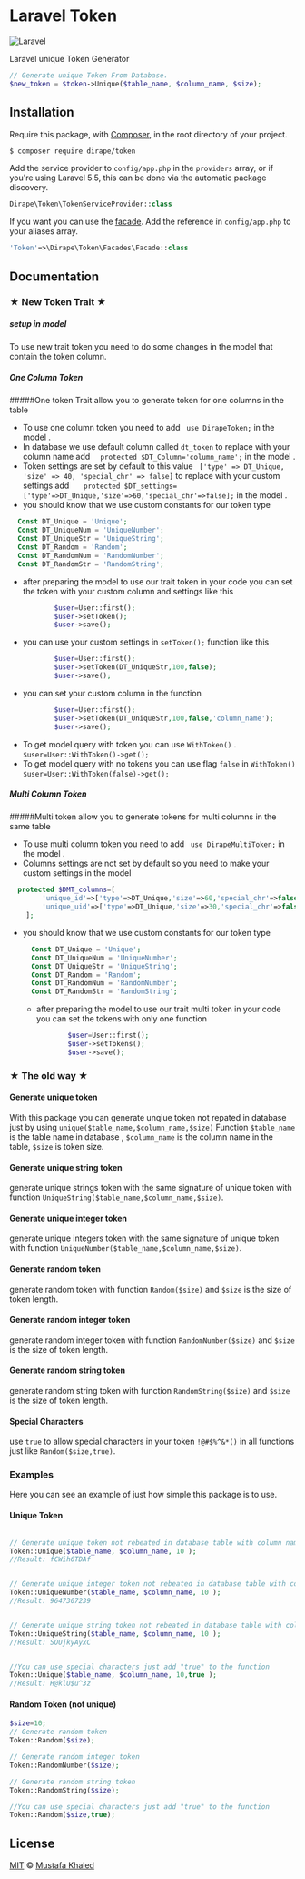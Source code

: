 # Laravel Token

![Laravel](http://getfreetutorial.com/wp-content/uploads/2016/07/Laravel-From-Scratch.jpg)

Laravel unique Token Generator 
```php
// Generate unique Token From Database.
$new_token = $token->Unique($table_name, $column_name, $size);

```

## Installation

Require this package, with [Composer](https://getcomposer.org/), in the root directory of your project.

```bash
$ composer require dirape/token
```

Add the service provider to `config/app.php` in the `providers` array, or if you're using Laravel 5.5, this can be done via the automatic package discovery.

```php
Dirape\Token\TokenServiceProvider::class
```

If you want you can use the [facade](http://laravel.com/docs/facades). Add the reference in `config/app.php` to your aliases array.

```php
'Token'=>\Dirape\Token\Facades\Facade::class
```

## Documentation

### ★ New Token Trait ★
##### setup in model
To use new trait token you need to do some changes in the model that contain the token column.
##### One Column Token
  #####One token Trait allow you to generate token for one columns in the  table

* To use one column token you need to add `` use DirapeToken;`` in the model .
* In database we use default column called ``dt_token`` to replace with your column name add  ``  protected $DT_Column='column_name';`` in the model .
* Token settings are set by default to this value `` ['type' => DT_Unique, 'size' => 40, 'special_chr' => false]`` to replace with your custom settings add  ``    protected $DT_settings=['type'=>DT_Unique,'size'=>60,'special_chr'=>false]; `` in the model .
* you should know that we use custom constants for our token type
```php
  Const DT_Unique = 'Unique'; 
  Const DT_UniqueNum = 'UniqueNumber'; 
  Const DT_UniqueStr = 'UniqueString';
  Const DT_Random = 'Random';
  Const DT_RandomNum = 'RandomNumber';
  Const DT_RandomStr = 'RandomString';
  ``` 
 * after preparing the model to use our trait token in your code you can set the token with your custom column and settings like this
```php
           $user=User::first();
           $user->setToken();
           $user->save();
```
* you can use your custom settings in ``setToken();`` function like this
```php
           $user=User::first();
           $user->setToken(DT_UniqueStr,100,false);
           $user->save();
```
* you can set your custom column in the function
 ```php
            $user=User::first();
            $user->setToken(DT_UniqueStr,100,false,'column_name');
            $user->save();
 ```      
* To get model query with token you can use `WithToken()` .
       ```
                  $user=User::WithToken()->get();
       ```
* To get model query with no tokens you can use flag ``false``  in `WithToken()`
       ```
                       $user=User::WithToken(false)->get();
            ```
##### Multi Column Token
#####Multi token allow you to generate tokens for multi columns in the same table
  
  * To use multi column token you need to add `` use DirapeMultiToken;`` in the model .
  * Columns settings are not set by default so you need to make your custom settings in the model
```php
  protected $DMT_columns=[
        'unique_id'=>['type'=>DT_Unique,'size'=>60,'special_chr'=>false],
        'unique_uid'=>['type'=>DT_Unique,'size'=>30,'special_chr'=>false],
    ];

``` 
* you should know that we use custom constants for our token type
  ```php
    Const DT_Unique = 'Unique'; 
    Const DT_UniqueNum = 'UniqueNumber'; 
    Const DT_UniqueStr = 'UniqueString';
    Const DT_Random = 'Random';
    Const DT_RandomNum = 'RandomNumber';
    Const DT_RandomStr = 'RandomString';
    ``` 
   * after preparing the model to use our trait multi token in your code you can set the tokens with only one function
  ```php
             $user=User::first();
             $user->setTokens();
             $user->save();
  ```
    
          
### ★ The old way ★
#### Generate unique token

With this package you can generate unqiue token not repated in database just by using `unique($table_name,$column_name,$size)` Function  `$table_name` is the table name in database , `$column_name` is the column name in the table, `$size` is token size.


#### Generate unique string token

generate unique strings token with the same signature  of unique token with function `UniqueString($table_name,$column_name,$size)`.


#### Generate unique integer token

generate unique integers token with the same signature  of unique token with function `UniqueNumber($table_name,$column_name,$size)`.


#### Generate random token
generate random token with function `Random($size)` and `$size` is the size of token length.


#### Generate random integer token
generate random integer token with function `RandomNumber($size)` and `$size` is the size of token length.


#### Generate random string token
generate random string token with function `RandomString($size)` and `$size` is the size of token length.

#### Special Characters

use `true` to allow special characters in your token `!@#$%^&*()` in all functions just like `Random($size,true)`.

### Examples

Here you can see an example of just how simple this package is to use.
#### Unique Token
```php

// Generate unique token not rebeated in database table with column name 
Token::Unique($table_name, $column_name, 10 );
//Result: fCWih6TDAf


// Generate unique integer token not rebeated in database table with column name
Token::UniqueNumber($table_name, $column_name, 10 );
//Result: 9647307239


// Generate unique string token not rebeated in database table with column name
Token::UniqueString($table_name, $column_name, 10 );
//Result: SOUjkyAyxC


//You can use special characters just add "true" to the function
Token::Unique($table_name, $column_name, 10,true );
//Result: H@klU$u^3z
```

#### Random Token (not unique)
```php
$size=10;
// Generate random token 
Token::Random($size);

// Generate random integer token
Token::RandomNumber($size);

// Generate random string token
Token::RandomString($size);

//You can use special characters just add "true" to the function
Token::Random($size,true);

```

## License

[MIT](LICENSE) © [Mustafa Khaled](https://github.com/Dirape)
